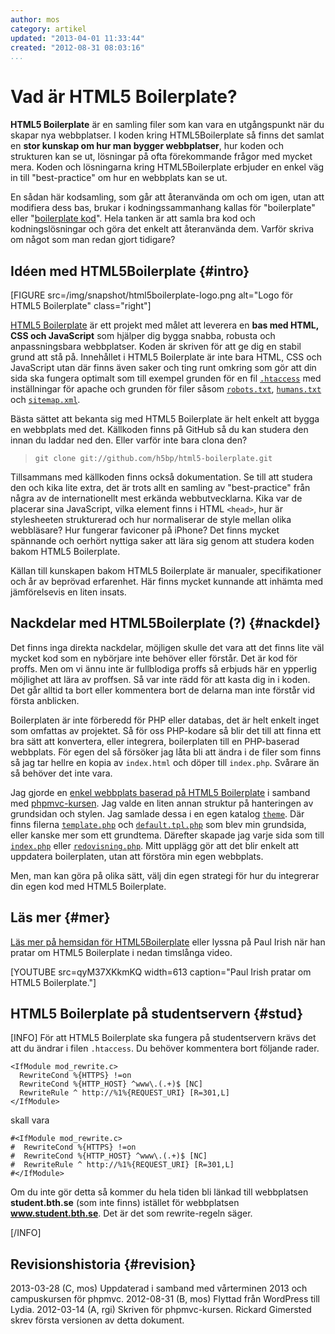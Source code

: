 ```yaml
---
author: mos
category: artikel
updated: "2013-04-01 11:33:44"
created: "2012-08-31 08:03:16"
...
```

Vad är HTML5 Boilerplate?
==================================

**HTML5 Boilerplate** är en samling filer som kan vara en utgångspunkt när du skapar nya webbplatser. I koden kring HTML5Boilerplate så finns det samlat en **stor kunskap om hur man bygger webbplatser**, hur koden och strukturen kan se ut, lösningar på ofta förekommande frågor med mycket mera. Koden och lösningarna kring HTML5Boilerplate erbjuder en enkel väg in till "best-practice" om hur en webbplats kan se ut.

<!--more-->

En sådan här kodsamling, som går att återanvända om och om igen, utan att modifiera dess bas, brukar i kodningssammanhang kallas för "boilerplate" eller "[boilerplate kod](http://en.wikipedia.org/wiki/Boilerplate_code)". Hela tanken är att samla bra kod och kodningslösningar och göra det enkelt att återanvända dem. Varför skriva om något som man redan gjort tidigare? 



Idéen med HTML5Boilerplate {#intro}
--------------------------------------------------------------------

[FIGURE src=/img/snapshot/html5boilerplate-logo.png alt="Logo för HTML5 Boilerplate" class="right"]

[HTML5 Boilerplate](http://html5boilerplate.com/) är ett projekt med målet att leverera en **bas med HTML, CSS och JavaScript** som hjälper dig bygga snabba, robusta och anpassningsbara webbplatser. Koden är skriven för att ge dig en stabil grund att stå på. Innehållet i HTML5 Boilerplate är inte bara HTML, CSS och JavaScript utan där finns även saker och ting runt omkring som gör att din sida ska fungera optimalt som till exempel grunden för en fil [`.htaccess`](http://en.wikipedia.org/wiki/Htaccess) med inställningar för apache och grunden för filer såsom [`robots.txt`](http://www.robotstxt.org/), [`humans.txt`](http://humanstxt.org/) och [`sitemap.xml`](http://en.wikipedia.org/wiki/Site_map).

Bästa sättet att bekanta sig med HTML5 Boilerplate är helt enkelt att bygga en webbplats med det. Källkoden finns på GitHub så du kan studera den innan du laddar ned den. Eller varför inte bara clona den?

> `git clone git://github.com/h5bp/html5-boilerplate.git`

Tillsammans med källkoden finns också dokumentation. Se till att studera den och kika lite extra, det är trots allt en samling av "best-practice" från några av de internationellt mest erkända webbutvecklarna. Kika var de placerar sina JavaScript, vilka element finns i HTML `<head>`, hur är stylesheeten strukturerad och hur normaliserar de style mellan olika webbläsare? Hur fungerar faviconer på iPhone? Det finns mycket spännande och oerhört nyttiga saker att lära sig genom att studera koden bakom HTML5 Boilerplate.

Källan till kunskapen bakom HTML5 Boilerplate är manualer, specifikationer och år av beprövad erfarenhet. Här finns mycket kunnande att inhämta med jämförelsevis en liten insats.



Nackdelar med HTML5Boilerplate (?) {#nackdel}
--------------------------------------------------------------------

Det finns inga direkta nackdelar, möjligen skulle det vara att det finns lite väl mycket kod som en nybörjare inte behöver eller förstår. Det är kod för proffs. Men om vi ännu inte är fullblodiga proffs så erbjuds här en ypperlig möjlighet att lära av proffsen. Så var inte rädd för att kasta dig in i koden. Det går alltid ta bort eller kommentera bort de delarna man inte förstår vid första anblicken.

Boilerplaten är inte förberedd för PHP eller databas, det är helt enkelt inget som omfattas av projektet. Så för oss PHP-kodare så blir det till att finna ett bra sätt att konvertera, eller integrera, boilerplaten till en PHP-baserad webbplats. För egen del så försöker jag låta bli att ändra i de filer som finns så jag tar hellre en kopia av `index.html` och döper till `index.php`. Svårare än så behöver det inte vara.

Jag gjorde en [enkel webbplats baserad på HTML5 Boilerplate](phpmvc/me/kmom01/) i samband med [phpmvc-kursen](phpmvc). Jag valde en liten annan struktur på hanteringen av grundsidan och stylen. Jag samlade dessa i en egen katalog [`theme`](phpmvc/me/kmom01/viewsource.php?dir=theme). Där finns filerna [`template.php`](phpmvc/me/kmom01/viewsource.php?dir=theme&file=template.php) och [`default.tpl.php`](phpmvc/me/kmom01/viewsource.php?dir=theme&file=default.tpl.php) som blev min grundsida, eller kanske mer som ett grundtema. Därefter skapade jag varje sida som till [`index.php`](phpmvc/me/kmom01/viewsource.php?dir=&file=index.php) eller [`redovisning.php`](phpmvc/me/kmom01/viewsource.php?dir=&file=redovisning.php). Mitt upplägg gör att det blir enkelt att uppdatera boilerplaten, utan att förstöra min egen webbplats.

Men, man kan göra på olika sätt, välj din egen strategi för hur du integrerar din egen kod med HTML5 Boilerplate.



Läs mer {#mer}
--------------------------------------------------------------------

[Läs mer på hemsidan för HTML5Boilerplate](http://html5boilerplate.com/) eller lyssna på Paul Irish när han pratar om HTML5 Boilerplate i nedan timslånga video.

[YOUTUBE src=qyM37XKkmKQ width=613 caption="Paul Irish pratar om HTML5 Boilerplate."]



HTML5 Boilerplate på studentservern {#stud}
--------------------------------------------------------------------


[INFO]
För att HTML5 Boilerplate ska fungera på studentservern krävs det att du ändrar i filen `.htaccess`. Du behöver kommentera bort följande rader.

~~~syntax=html
<IfModule mod_rewrite.c>
  RewriteCond %{HTTPS} !=on
  RewriteCond %{HTTP_HOST} ^www\.(.+)$ [NC]
  RewriteRule ^ http://%1%{REQUEST_URI} [R=301,L]
</IfModule>
~~~

skall vara 

~~~syntax=html
#<IfModule mod_rewrite.c>
#  RewriteCond %{HTTPS} !=on
#  RewriteCond %{HTTP_HOST} ^www\.(.+)$ [NC]
#  RewriteRule ^ http://%1%{REQUEST_URI} [R=301,L]
#</IfModule>
~~~

Om du inte gör detta så kommer du hela tiden bli länkad till webbplatsen **student.bth.se** (som inte finns) istället för webbplatsen **www.student.bth.se**. Det är det som rewrite-regeln säger.

[/INFO]



Revisionshistoria {#revision}
------------------------------

<span class='revision-history' markdown='1'>
2013-03-28 (C, mos) Uppdaterad i samband med vårterminen 2013 och campuskursen för phpmvc.  
2012-08-31 (B, mos) Flyttad från WordPress till Lydia.  
2012-03-14 (A, rgi) Skriven för phpmvc-kursen. Rickard Gimersted skrev första versionen av detta dokument.  
</span>
